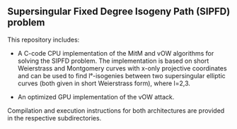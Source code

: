 ## Supersingular Fixed Degree Isogeny Path (SIPFD) problem

This repository includes:

- A C-code CPU implementation of the MitM and vOW algorithms for solving the SIPFD problem. The implementation is based on short Weierstrass and Montgomery curves with x-only projective coordinates
and can be used to find lᵉ-isogenies between two supersingular elliptic curves (both given in short Weierstrass form), where l=2,3.

- An optimized GPU implementation of the vOW attack.

Compilation and execution instructions for both architectures are provided in the respective subdirectories. 

